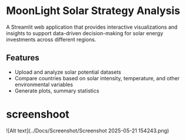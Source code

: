 #  MoonLight Solar Strategy Analysis

A Streamlit web application that provides interactive visualizations and insights to support data-driven decision-making for solar energy investments across different regions.

##  Features

-  Upload and analyze solar potential datasets
-  Compare countries based on solar intensity, temperature, and other environmental variables
-  Generate plots, summary statistics
# screenshoot
![Alt text](../Docs/Screenshot/Screenshot 2025-05-21 154243.png)



